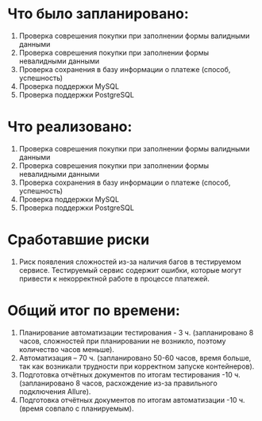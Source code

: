 # Что было запланировано:
1. Проверка соврешения покупки при заполнении формы валидными данными
2. Проверка соврешения покупки при заполнении формы невалидными данными
3. Проверка сохранения в базу информации о платеже (способ, успешность)
4. Проверка поддержки MySQL
5. Проверка поддержки PostgreSQL

# Что реализовано:
1. Проверка соврешения покупки при заполнении формы валидными данными
2. Проверка соврешения покупки при заполнении формы невалидными данными
3. Проверка сохранения в базу информации о платеже (способ, успешность)
4. Проверка поддержки MySQL
5. Проверка поддержки PostgreSQL

# Сработавшие риски
1. Риск появления сложностей из-за наличия багов в тестируемом сервисе. Тестируемый сервис содержит ошибки, которые могут привести к некорректной работе в процессе платежей.

# Общий итог по времени: 
1. Планирование автоматизации тестирования - 3 ч. (запланировано 8 часов, сложностей при планировании не возникло, поэтому количество часов меньше).
2. Автоматизация – 70 ч. (запланировано 50-60 часов, время больше, так как возникали трудности при корректном запуске контейнеров).
3. Подготовка отчётных документов по итогам тестирования -10 ч. (запланировано 8 часов, расхождение из-за правильного подключения Allure).
4. Подготовка отчётных документов по итогам автоматизации -10 ч. (время совпало с планируемым).
